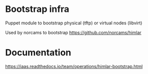 # Bootstrap infra
Puppet module to bootstrap physical (tftp) or virtual nodes (libvirt)

Used by norcams to bootstrap https://github.com/norcams/himlar

# Documentation
https://iaas.readthedocs.io/team/operations/himlar-bootstrap.html
